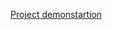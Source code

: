 [Project demonstartion](https://drive.google.com/file/d/1XBPsNL-B1alubdYr40Pcj700Tz87JBHZ/view?usp=sharing)
